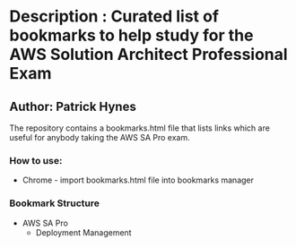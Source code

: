 # Description : Curated list of bookmarks to help study for the AWS Solution Architect Professional Exam

## Author: Patrick Hynes 

The repository contains a bookmarks.html file that lists links which are useful for anybody taking the AWS SA Pro exam.

### How to use:

* Chrome - import bookmarks.html file into bookmarks manager

### Bookmark Structure


*  AWS SA Pro
    * Deployment Management